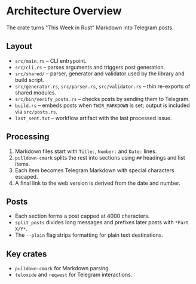 # Architecture Overview

The crate turns "This Week in Rust" Markdown into Telegram posts.

## Layout
- `src/main.rs` – CLI entrypoint.
- `src/cli.rs` – parses arguments and triggers post generation.
- `src/shared/` – parser, generator and validator used by the library and build script.
- `src/generator.rs`, `src/parser.rs`, `src/validator.rs` – thin re-exports of shared modules.
- `src/bin/verify_posts.rs` – checks posts by sending them to Telegram.
- `build.rs` – embeds posts when `TWIR_MARKDOWN` is set; output is included via `src/posts.rs`.
- `last_sent.txt` – workflow artifact with the last processed issue.

## Processing
1. Markdown files start with `Title:`, `Number:` and `Date:` lines.
2. `pulldown-cmark` splits the rest into sections using `##` headings and list items.
3. Each item becomes Telegram Markdown with special characters escaped.
4. A final link to the web version is derived from the date and number.

## Posts
- Each section forms a post capped at 4000 characters.
- `split_posts` divides long messages and prefixes later posts with `*Part X/Y*`.
- The `--plain` flag strips formatting for plain text destinations.

## Key crates
- `pulldown-cmark` for Markdown parsing.
- `teloxide` and `reqwest` for Telegram interactions.

